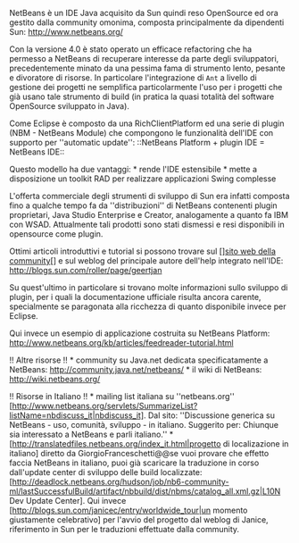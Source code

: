 NetBeans è un IDE Java acquisito da Sun quindi reso OpenSource ed ora gestito dalla community omonima, composta principalmente da dipendenti Sun: http://www.netbeans.org/

Con la versione 4.0 è stato operato un efficace refactoring che ha permesso a NetBeans di recuperare  interesse da parte degli sviluppatori, precedentemente minato da una pessima fama di strumento lento, pesante e divoratore di risorse.
In particolare l'integrazione di `Ant` a livello di gestione dei progetti ne semplifica particolarmente l'uso per i progetti che già usano tale strumento di build (in pratica la quasi totalità del software OpenSource sviluppato in Java).

Come Eclipse è composto da una RichClientPlatform ed una serie di plugin (NBM - NetBeans Module) che compongono le funzionalità dell'IDE con supporto per ''automatic update'':
::NetBeans Platform + plugin IDE = NetBeans IDE::

Questo modello ha due vantaggi:
	* rende l'IDE estensibile
	* mette a disposizione un toolkit RAD per realizzare applicazioni Swing complesse

L'offerta commerciale degli strumenti di sviluppo di Sun era infatti composta fino a qualche tempo fa da ''distribuzioni'' di NetBeans contenenti plugin proprietari, Java Studio Enterprise e Creator, analogamente a quanto fa IBM con WSAD. Attualmente tali prodotti sono stati dismessi e resi disponibili in opensource come plugin.

Ottimi articoli introduttivi e tutorial si possono trovare sul [<html>]<a href="http://www.netbeans.org">sito web della community</a>[</html>] e sul weblog del principale autore dell'help integrato nell'IDE: http://blogs.sun.com/roller/page/geertjan

Su quest'ultimo in particolare si trovano molte informazioni sullo sviluppo di plugin, per i quali la documentazione ufficiale risulta ancora carente, specialmente se paragonata alla ricchezza di quanto disponibile invece per Eclipse.

Qui invece un esempio di applicazione costruita su NetBeans Platform:
http://www.netbeans.org/kb/articles/feedreader-tutorial.html

!! Altre risorse !!
	* community su Java.net dedicata specificatamente a NetBeans: http://community.java.net/netbeans/
	* il wiki di NetBeans: http://wiki.netbeans.org/

!! Risorse in Italiano !!
	* mailing list italiana su ''netbeans.org'' [http://www.netbeans.org/servlets/SummarizeList?listName=nbdiscuss_it|nbdiscuss_it]. Dal sito: ''Discussione generica su NetBeans - uso, comunità, sviluppo - in italiano.  Suggerito per: Chiunque sia interessato a NetBeans e parli italiano.''
	* [http://translatedfiles.netbeans.org/index_it.html|progetto di localizazione in italiano] diretto da GiorgioFranceschetti@@se vuoi provare che effetto faccia NetBeans in italiano, puoi già scaricare la traduzione in corso dall'update center di sviluppo delle build localizzate: [http://deadlock.netbeans.org/hudson/job/nb6-community-ml/lastSuccessfulBuild/artifact/nbbuild/dist/nbms/catalog_all.xml.gz|L10N Dev Update Center]. Qui invece [http://blogs.sun.com/janicec/entry/worldwide_tour|un momento giustamente celebrativo] per l'avvio del progetto dal weblog di Janice, riferimento in Sun per le traduzioni effettuate dalla community.
